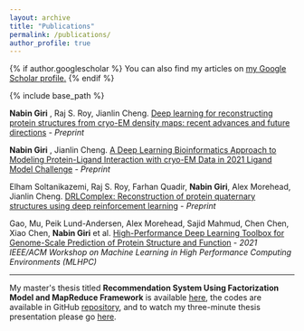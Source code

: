 ```yaml
---
layout: archive
title: "Publications"
permalink: /publications/
author_profile: true
---
```


{% if author.googlescholar %}
  You can also find my articles on <u><a href="{{author.googlescholar}}">my Google Scholar profile</a>.</u>
{% endif %}

{% include base_path %}

**Nabin Giri** , Raj S. Roy, Jianlin Cheng. <a href="https://arxiv.org/abs/2209.08171" target="_blank">Deep learning for reconstructing protein structures from cryo-EM density maps: recent advances and future directions</a> - *Preprint*

**Nabin Giri** , Jianlin Cheng. <a href="https://www.biorxiv.org/content/10.1101/2022.05.27.493799v2" target="_blank">A Deep Learning Bioinformatics Approach to Modeling Protein-Ligand Interaction with cryo-EM Data in 2021 Ligand Model Challenge</a> - *Preprint*

Elham Soltanikazemi, Raj S. Roy, Farhan Quadir, **Nabin Giri**, Alex Morehead, Jianlin Cheng. <a href="https://arxiv.org/abs/2205.13594" target="_blank">DRLComplex: Reconstruction of protein quaternary structures using deep reinforcement learning</a> - *Preprint*

Gao, Mu, Peik Lund-Andersen, Alex Morehead, Sajid Mahmud, Chen Chen, Xiao Chen, **Nabin Giri** et al. <a href="https://ieeexplore.ieee.org/stamp/stamp.jsp?tp=&arnumber=9652872" target="_blank">High-Performance Deep Learning Toolbox for Genome-Scale Prediction of Protein Structure and Function</a> - *2021 IEEE/ACM Workshop on Machine Learning in High Performance Computing Environments (MLHPC)*

---------------------------------------
My master's thesis titled **Recommendation System Using Factorization Model and MapReduce Framework** is available <a href="https://zenodo.org/record/6591586#.YpPLquzMJBY" target="_blank">here</a>, the codes are available in GitHub <a href="https://github.com/nabingiri/recommendation-system" target="_blank">repository</a>, and to watch my three-minute thesis presentation please go  <a href="https://youtu.be/KVL9eQ35YSY" target="_blank">here</a>.

